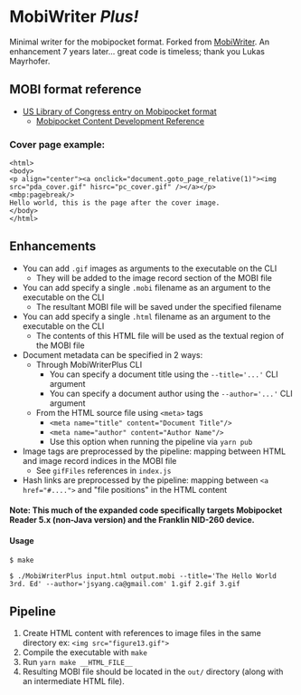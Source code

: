 MobiWriter _Plus!_
==========

Minimal writer for the mobipocket format.
Forked from [MobiWriter](https://github.com/cafaxo/MobiWriter). An enhancement 7 years later... great code is timeless; thank you 
Lukas Mayrhofer.

## MOBI format reference

- [US Library of Congress entry on Mobipocket format](https://www.loc.gov/preservation/digital/formats/fdd/fdd000472.shtml)
    - [Mobipocket Content Development Reference](https://web.archive.org/web/20070416135346/http://www.mobipocket.com/dev/article.asp?BaseFolder=prcgen)

### Cover page example:

```
<html>
<body>
<p align="center"><a onclick="document.goto_page_relative(1)"><img src="pda_cover.gif" hisrc="pc_cover.gif" /></a></p>
<mbp:pagebreak/>
Hello world, this is the page after the cover image.
</body>
</html>
```

## Enhancements

- You can add `.gif` images as arguments to the executable on the CLI
    - They will be added to the image record section of the MOBI file
- You can add specify a single `.mobi` filename as an argument to the executable on the CLI
    - The resultant MOBI file will be saved under the specified filename
- You can add specify a single `.html` filename as an argument to the executable on the CLI
    - The contents of this HTML file will be used as the textual region of the MOBI file
- Document metadata can be specified in 2 ways:
    - Through MobiWriterPlus CLI
        - You can specify a document title using the `--title='...'` CLI argument
        - You can specify a document author using the `--author='...'` CLI argument
    - From the HTML source file using `<meta>` tags
        - `<meta name="title" content="Document Title"/>`
        - `<meta name="author" content="Author Name"/>`
        - Use this option when running the pipeline via `yarn pub`
- Image tags are preprocessed by the pipeline: mapping between HTML and image record indices in the MOBI file
    - See `gifFiles` references in `index.js`
- Hash links are preprocessed by the pipeline: mapping between `<a href="#....">` and "file positions" in the HTML content

#### Note: This much of the expanded code specifically targets Mobipocket Reader 5.x (non-Java version) and the Franklin NID-260 device.

#### Usage 

```
$ make

$ ./MobiWriterPlus input.html output.mobi --title='The Hello World 3rd. Ed' --author='jsyang.ca@gmail.com' 1.gif 2.gif 3.gif
```

## Pipeline

1. Create HTML content with references to image files in the same directory ex: `<img src="figure13.gif">`
2. Compile the executable with `make`
3. Run `yarn make __HTML_FILE__`
4. Resulting MOBI file should be located in the `out/` directory (along with an intermediate HTML file).
